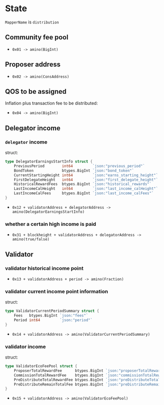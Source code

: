 # State

`MapperName` is `distribution`

## Community fee pool

- `0x01 -> amino(BigInt)`

## Proposer address

- `0x02 -> amino(ConsAddress)`

## QOS to be assigned

Inflation plus transaction fee to be distributed:

- `0x04 -> amino(BigInt)`

## Delegator income

### `delegator` income

struct:
```go
type DelegatorEarningsStartInfo struct {
	PreviousPeriod        int64         `json:"previous_period"`       // pre calculation point
	BondToken             btypes.BigInt `json:"bond_token"`            // tokens
	CurrentStartingHeight int64         `json:"earns_starting_height"` // current calculation cycle start height
	FirstDelegateHeight   int64         `json:"first_delegate_height"` // first delegate height
	HistoricalRewardFees  btypes.BigInt `json:"historical_rewards"`    // accumulated no awards
	LastIncomeCalHeight   int64         `json:"last_income_calHeight"` // latest income calculation height
	LastIncomeCalFees     btypes.BigInt `json:"last_income_calFees"`   // latest income
}
```

- `0x12 + validatorAddress + delegatorAddress -> amino(DelegatorEarningsStartInfo)`

### whether a certain high income is paid

- `0x31 + blockheight + validatorAddress + delegatorAddress -> amino(true/false)`


## Validator

### validator historical income point

- `0x13 + validatorAddress + period -> amino(Fraction)`

### validator current income point information 

struct:
```go
type ValidatorCurrentPeriodSummary struct {
	Fees   btypes.BigInt `json:"fees"`
	Period int64         `json:"period"`
}
```

- `0x14 + validatorAddress -> amino(ValidatorCurrentPeriodSummary)`

### validator income

struct:
```go
type ValidatorEcoFeePool struct {
	ProposerTotalRewardFee      btypes.BigInt `json:"proposerTotalRewardFee"`      // rewards for proposer
	CommissionTotalRewardFee    btypes.BigInt `json:"commissionTotalRewardFee"`    // rewards for commissions
	PreDistributeTotalRewardFee btypes.BigInt `json:"preDistributeTotalRewardFee"` // rewards for voting
	PreDistributeRemainTotalFee btypes.BigInt `json:"preDistributeRemainTotalFee"` // reward to be distributed
}
```

- `0x15 + validatorAddress -> amino(ValidatorEcoFeePool)`